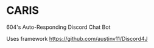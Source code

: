 # CARIS
604's Auto-Responding Discord Chat Bot

Uses framework https://github.com/austinv11/Discord4J
